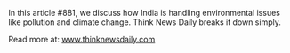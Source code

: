 In this article #881, we discuss how India is handling environmental issues like pollution and climate change. Think News Daily breaks it down simply.

Read more at: www.thinknewsdaily.com